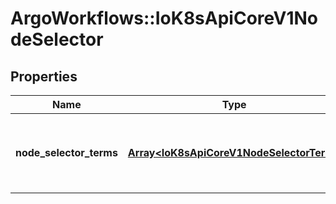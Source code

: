# ArgoWorkflows::IoK8sApiCoreV1NodeSelector

## Properties
Name | Type | Description | Notes
------------ | ------------- | ------------- | -------------
**node_selector_terms** | [**Array&lt;IoK8sApiCoreV1NodeSelectorTerm&gt;**](IoK8sApiCoreV1NodeSelectorTerm.md) | Required. A list of node selector terms. The terms are ORed. | 


